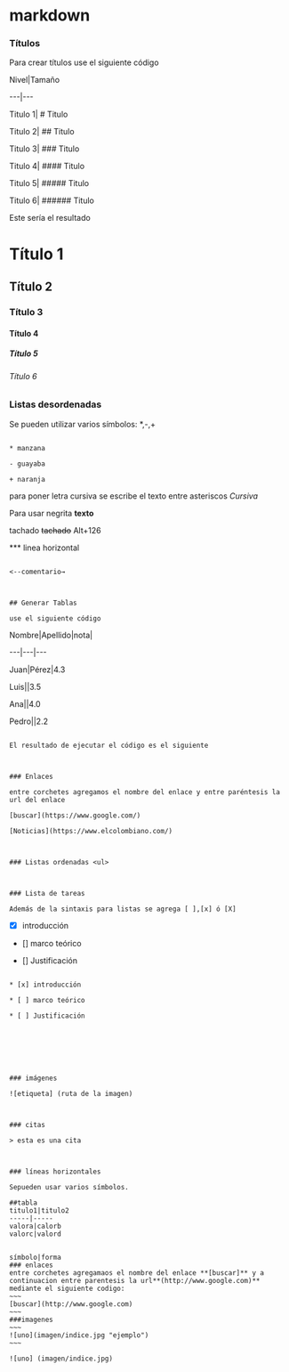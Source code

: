 # markdown
### Títulos

Para crear títulos use el siguiente código



Nivel|Tamaño

---|---

Titulo 1| # Titulo 

Titulo 2| ## Titulo

Titulo 3| ### Titulo

Titulo 4| #### Titulo

Titulo 5| ##### Titulo

Titulo 6| ###### Titulo



Este sería el resultado



# Título 1

## Título 2

### Título 3

#### Título 4

##### Título 5

###### Título 6









<!-- LISTAS DESORDENADAS <u>--->

### Listas desordenadas

Se pueden utilizar varios símbolos: *,-,+

~~~

* manzana

- guayaba

+ naranja

~~~

para poner letra cursiva se escribe el texto entre asteriscos *Cursiva*



Para usar negrita **texto**

tachado ~~tachado~~ Alt+126

*** linea horizontal

~~~ barra

<--comentario→



## Generar Tablas

use el siguiente código

~~~

Nombre|Apellido|nota|

---|---|---

Juan|Pérez|4.3

Luis||3.5

Ana||4.0

Pedro||2.2

~~~

El resultado de ejecutar el código es el siguiente



### Enlaces

entre corchetes agregamos el nombre del enlace y entre paréntesis la url del enlace

[buscar](https://www.google.com/)

[Noticias](https://www.elcolombiano.com/)



### Listas ordenadas <ul>



### Lista de tareas

Además de la sintaxis para listas se agrega [ ],[x] ó [X]

~~~

* [x] introducción

* [] marco teórico

* [] Justificación

~~~~

* [x] introducción

* [ ] marco teórico

* [ ] Justificación







### imágenes 

![etiqueta] (ruta de la imagen)



### citas

> esta es una cita



### líneas horizontales

Sepueden usar varios símbolos.

##tabla
titulo1|titulo2
-----|-----
valora|calorb
valorc|valord


símbolo|forma
### enlaces
entre corchetes agregamaos el nombre del enlace **[buscar]** y a continuacion entre parentesis la url**(http://www.google.com)**
mediante el siguiente codigo:
~~~
[buscar](http://www.google.com)
~~~
###imagenes
~~~
![uno](imagen/indice.jpg "ejemplo")
~~~

![uno] (imagen/indice.jpg)
